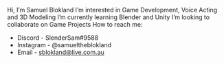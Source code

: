 Hi, I’m Samuel Blokland
I’m interested in Game Development, Voice Acting and 3D Modeling
I’m currently learning Blender and Unity
I’m looking to collaborate on Game Projects
How to reach me:
  - Discord - SlenderSam#9588
  - Instagram - @samueltheblokland
  - Email - sblokland@live.com.au
